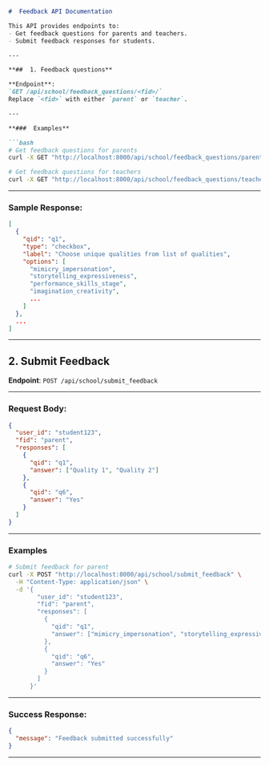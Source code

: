 



````markdown
#  Feedback API Documentation

This API provides endpoints to:
- Get feedback questions for parents and teachers.
- Submit feedback responses for students.

---

**##  1. Feedback questions**

**Endpoint**:  
`GET /api/school/feedback_questions/<fid>/`  
Replace `<fid>` with either `parent` or `teacher`.

---

**###  Examples**

```bash
# Get feedback questions for parents
curl -X GET "http://localhost:8000/api/school/feedback_questions/parent/"

# Get feedback questions for teachers
curl -X GET "http://localhost:8000/api/school/feedback_questions/teacher/"
````

---

###  Sample Response:

```json
[
  {
    "qid": "q1",
    "type": "checkbox",
    "label": "Choose unique qualities from list of qualities",
    "options": [
      "mimicry_impersonation",
      "storytelling_expressiveness",
      "performance_skills_stage",
      "imagination_creativity",
      ...
    ]
  },
  ...
]
```

---

##  2. Submit Feedback

**Endpoint**:
`POST /api/school/submit_feedback`

---

###  Request Body:

```json
{
  "user_id": "student123",
  "fid": "parent",
  "responses": [
    {
      "qid": "q1",
      "answer": ["Quality 1", "Quality 2"]
    },
    {
      "qid": "q6",
      "answer": "Yes"
    }
  ]
}
```

---

###  Examples

```bash
# Submit feedback for parent
curl -X POST "http://localhost:8000/api/school/submit_feedback" \
  -H "Content-Type: application/json" \
  -d '{
        "user_id": "student123",
        "fid": "parent",
        "responses": [
          {
            "qid": "q1",
            "answer": ["mimicry_impersonation", "storytelling_expressiveness"]
          },
          {
            "qid": "q6",
            "answer": "Yes"
          }
        ]
      }'
```

---

###  Success Response:

```json
{
  "message": "Feedback submitted successfully"
}
```

---



```
```
